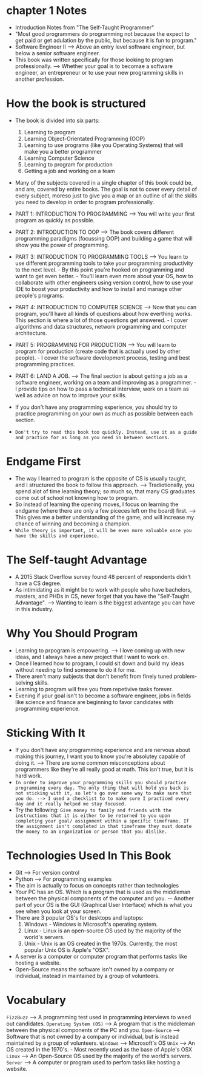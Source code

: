 # chapter 1 Notes
- Introduction Notes from "The Self-Taught Programmer"
- "Most good programmers do programming not because the expect to get paid or get adulation by the public, but because it is fun to program."
- Software Engineer II --> Above an entry level software engineer, but below a senior software engineer.
- This book was written specifically for those looking to program professionally. --> Whether your goal is to becomae a software engineer, an entrepreneur or to use your new programming skills in another profession.

# How the book is structured
- The book is divided into six parts:
    1. Learning to program
    2. Learning Object-Orientated Programming (OOP)
    3. Learning to use programs (like you Operating Systems) that will make you a better programmer
    4. Learning Computer Science
    5. Learning to program for production
    6. Getting a job and working on a team

- Many of the subjects covered in a single chapter of this book could be, and are, covered by entire books. The goal is not to cover every detail of every subject, moreso just to give you a map or an outline of all the skills you need to develop in order to program professionally.

- PART 1: INTRODUCTION TO PROGRAMMING --> You will write your first program as quickly as possible.
- PART 2: INTRODUCTION TO OOP --> The book covers different programming paradigms (focussing OOP) and building a game that will show you the power of programming.
- PART 3: INTRODUCTION TO PROGRAMMING TOOLS --> You learn to use different programming tools to take your programming productivity to the next level. - By this point you're hooked on programming and want to get even better. - You'll learn even more about your OS, how to collaborate with other engineers using version control, how to use your IDE to boost your productivity and how to install and manage other people's programs.
- PART 4: INTRODUCTION TO COMPUTER SCIENCE --> Now that you can program, you'll have all kinds of questions about how everthing works. This section is where a lot of those questions get answered. -  I cover algorithms and data structures, network programming and computer architecture.
- PART 5: PROGRAMMING FOR PRODUCTION --> You will learn to program for production (create code that is actually used by other people). - I cover the software development process, testing and best programming practices.
- PART 6: LAND A JOB. --> The final section is about getting a job as a software engineer, working on a team and improving as a programmer. - I provide tips on how to pass a technical interview, work on a team as well as advice on how to improve your skills.
- If you don't have any programming experience, you should try to practice programming on your own as much as possible between each section.
- `Don't try to read this book too quickly. Instead, use it as a guide and practice for as long as you need in between sections.`

# Endgame First
- The way I learned to program is the opposite of CS is usually taught, and I structured the book to follow this approach. --> Tradiotionally, you spend alot of time learning theory; so much so, that many CS graduates come out of school not knowing how to program.
- So instead of learning the opening moves, I focus on learning the endgame (where there are only a few piceces left on the board) first. --> This gives me a better understanding of the game, and will increase my chance of winning and becoming a champion.
- `While theory is important, it will be even more valuable once you have the skills and experience.`

# The Self-taught Advantage
- A 2015 Stack Overflow survey found 48 percent of respondents didn't have a CS degree.
- As intimidating as it might be to work with people who have bachelors, masters, and PHDs in CS, never forget that you have the "Self-Taught Advantage". --> Wanting to learn is the biggest advantage you can have in this industry.

# Why You Should Program
- Learning to prpogram is empowering. --> I love coming up with new ideas, and I always have a new project that I want to work on.
- Once I learned how to program, I could sit down and build my ideas without needing to find someone to do it for me.
- There aren't many subjects that don't benefit from finely tuned problem-solving skills.
- Learning to program will free you from repetivive tasks forever.
- Evening if your goal isn't to become a software engineer, jobs in fields like science and finance are beginning to favor candidates with programming experience.

# Sticking With It
- If you don't have any programming experience and are nervous about making this journey, I want you to know you're absolutey capable of doing it. --> There are some common misconceptions about programmers like they're all really good at math. This isn't true, but it is hard work.
- `In order to improve your programming skills you should practice programming every day. The only thing that will hold you back is not sticking with it, so let's go over some way to make sure that you do. --> I used a checklist to to make sure I practiced every day and it really helped me stay focused.`
- Try the following: `Give money to family and friends with the instructions that it is either to be returned to you upon completing your goal/ assignment within a specific timeframe. If the assignment isn't completed in that timeframe they must donate the money to an organization or person that you dislike.`

# Technologies Used In This Book
- Git --> For version control
- Python --> For programming examples
- The aim is actually to focus on concepts rather than technologies
- Your PC has an OS. Which is a program that is used as the middleman between the physical components of the computer and you. -- Another part of your OS is the GUI (Graphical User Interface) which is what you see when you look at your screen.
- There are 3 popular OS's for desktops and laptops:
    1. Windows - Windows is Microsoft's operating system.
    2. Linux - Linux is an open-source OS used by the majority of the world's servers. 
    3. Unix - Unix is an OS created in the 1970s. Currently, the most popular Unix OS is Apple's "OSX".
- A server is a computer or computer program that performs tasks like hosting a website.
- Open-Source means the software isn't owned by a company or individual, instead in maintained by a group of volunteers.

# Vocabulary
`FizzBuzz` --> A programming test used in programming interviews to weed out candidates.
`Operating System (OS)` --> A program that is the middleman between the physical components of the PC and you.
`Open-Source` --> Software that is not owned by a company or individual, but is instead maintained by a group of volunteers.
`Windows` --> Microsoft's OS
`Unix` --> An OS created in the 1970's. - Most recently used as the base of Apple's OSX
`Linux` --> An Open-Source OS used by the majority of the world's servers.
`Server` --> A computer or program used to perfom tasks like hosting a website.